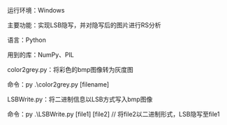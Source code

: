 运行环境：Windows

主要功能：实现LSB隐写，并对隐写后的图片进行RS分析

语言：Python

用到的库：NumPy、PIL



color2grey.py：将彩色的bmp图像转为灰度图

命令：py .\color2grey.py [filename]



LSBWrite.py：将二进制信息以LSB方式写入bmp图像

命令：py .\LSBWrite.py [file1] [file2]     // 将file2以二进制形式，LSB隐写至file1



